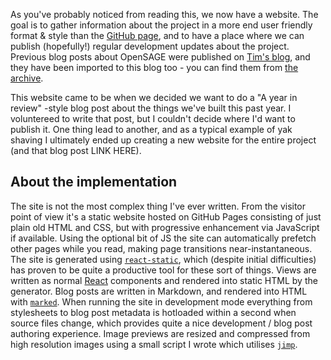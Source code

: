 As you've probably noticed from reading this, we now have a website. The goal is to gather information about the project in a more end user friendly format & style than the [GitHub page](https://github.com/OpenSAGE/OpenSAGE), and to have a place where we can publish (hopefully!) regular development updates about the project. Previous blog posts about OpenSAGE were published on [Tim's blog](http://timjones.io/), and they have been imported to this blog too - you can find them from [the archive](/blog).

This website came to be when we decided we want to do a "A year in review" -style blog post about the things we've built this past year. I voluntereed to write that post, but I couldn't decide where I'd want to publish it. One thing lead to another, and as a typical example of yak shaving I ultimately ended up creating a new website for the entire project (and that blog post LINK HERE).

## About the implementation

The site is not the most complex thing I've ever written. From the visitor point of view it's a static website hosted on GitHub Pages consisting of just plain old HTML and CSS, but with progressive enhancement via JavaScript if available. Using the optional bit of JS the site can automatically prefetch other pages while you read, making page transitions near-instantaneous. The site is generated using [`react-static`](https://github.com/nozzle/react-static), which (despite initial difficulties) has proven to be quite a productive tool for these sort of things. Views are written as normal [React](https://reactjs.org/) components and rendered into static HTML by the generator. Blog posts are written in Markdown, and rendered into HTML with [`marked`](https://github.com/markedjs/marked). When running the site in development mode everything from stylesheets to blog post metadata is hotloaded within a second when source files change, which provides quite a nice development / blog post authoring experience. Image previews are resized and compressed from high resolution images using a small script I wrote which utilises [`jimp`](https://github.com/oliver-moran/jimp).
